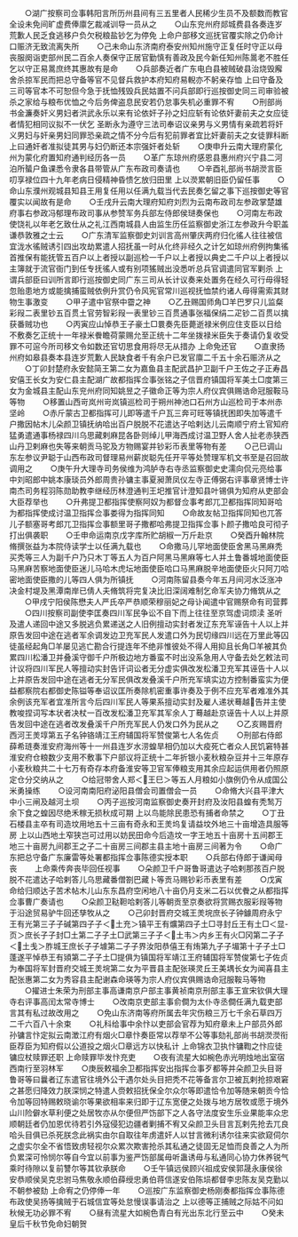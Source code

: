 <!-- { "loadSidebar": true } -->
　　○湖广按察司佥事韩阳言所历州县间有三五里者人民稀少生员不及额数而教官全设未免间旷虚费俸廪乞裁减训导一员从之
　　○山东兖州府郯城费县各奏连岁荒歉人民乏食逃移户负欠税粮盐钞乞为停免  上命户部移文巡抚官覆实除之仍命计口赈济无致流离失所
　　○己未命山东济南府泰安州知州施守正复任时守正以母丧服阕诣吏部州民二百余人奏保守正居官勤慎有善政及民今新任知州陈暠老不胜任乞以守正易暠庶终其惠故有是命
　　○兵部奏近者广东电白县被贼破县治烧毁廨舍杀掠军民而把总守备等官不见督兵救护本府知府易輗亦不躬亲存恤  上曰守备及三司等官本不可恕但今急于抚恤残毁兵民姑置不问兵部即行巡按御史同三司审验被杀之家给与粮布优恤之今后务俾盗息民安若仍怠事失机必重罪不宥
　　○刑部尚书金濂奏奸义男妇者洪武永乐以来有论依奸子孙之妇应斩有论依奸妻前夫之女应徒者情犯相同议拟不一伏乞  圣断永为遵守三法司奉诏议亲男与义男情有亲疏若将奸义男妇与奸亲男妇同罪恐亲疏之情不分今后有犯前罪者宜比奸妻前夫之女徒罪科断  上曰通奸者准拟徒其男与妇仍断还本宗强奸者处斩
　　○庚申升云南大理府蒙化州为蒙化府置知府通判经历各一员
　　○革广东琼州府感恩县惠州府兴宁县二河泊所蜑户鱼课悉令隶各县带管从广东布政司奏请也
　　○辛酉礼部尚书胡濙言臣叨享禄位四十九年老病日侵精神昏愦乞放归田里  上以濙累朝旧臣仍留任事
　　○命山东濮州观城县知县王用复任用以任满九载当代去民奏乞留之事下巡按御史等官覆实以闻故有是命
　　○壬戌升云南大理府知府刘烈为云南布政司左参政掌楚雄府事右参政冯郁理布政司事从参赞军务兵部左侍郎侯琎奏保也
　　○河南左布政使饶礼以年老乞致仕从之礼江西南城县人由监生历任监察御史浙江左参政升今职盖谦恭敦雅之士云
　　○广东清军监察御史刘训言高州肇庆两府归化徭人往往被信宜泷水徭贼诱引四出攻劫累遣人招抚虽一时从化终非经久之计乞如琼州府例拘集徭首推保有能抚管五百户以上者授以副巡检一千户以上者授以典史二千户以上者授以主簿就于流官衙门到任专抚徭人或有别项猺贼出没悉听总兵官调遣同官军剿杀  上谓兵部臣曰训所言即行巡按御史同广东三司从长计议奏来处置务在经久可行毋得轻忽贻患地方或能擒捕蛮贼依例升赏仍令风宪官常川巡视抚恤禁约诸人毋得需索其财物生事激变
　　○甲子遣中官祭中霤之神
　　○乙丑赐国师角□羊巴罗只儿监粲彩叚二表里钞五百贯土官劳智彩叚一表里钞三百贯通事张福保绢二疋钞二百贯以擒获番贼功也
　　○丙寅应山悼恭王子豪土□睘奏先臣薨逝禄米例应住支臣以日给不敷奏乞正统十一年禄米餋瞻荷蒙赐允至正统十二年坐拨禄米臣失于奏请仍复收受罪不可逭今所司移文令如数还官切思食用将尽无从措办  上命免还官
　　○直隶扬州府如皋县奏本县连岁荒歉人民缺食者千有余户已发官廪二千五十余石赈济从之
　　○丁卯封楚府永安懿简王第二女为嘉鱼县主配武昌护卫副千户王佐之子正寿昌安僖王长女为安仁县主配湖广故都指挥佥事张铭之子信晋府镇国将军美土□度第三女为金城县主配山东兖州府同知姚昱之子徽命正等为宗人府仪宾俱赐诰命冠服鞍马等物
　　○移置山西岢岚州岢岚镇巡检司于朔州神池口石州方山巡检司于本州赤坚岭
　　○赤斤蒙古卫都指挥可儿即等遣千户瓦三奔可旺等镇抚困即失加等遣千户撒因帖木儿朵颜卫镇抚纳哈出百户脱脱不花遣达子哈剌达儿云南顺宁府土官知府猛勇遣通事杨禄四川乌思藏剌麻昆各卧则绰儿甲海西成讨温卫野人舍人扯老赤狭西山丹卫剌麻也失等来朝贡马驼及方物赐宴并钞彩币表里等物有差
　　○己巳调山东左参议尹聪于山西布政司督理易州薪炭聪先任开平等处赞理军机文书至是召回故调用之
　　○庚午升大理寺司务侯维为鸿胪寺右寺丞监察御史史濡向侃元亮给事中刘昭郎中姚本康琰员外郎周贵孙镛主事夏昶萧凤仪左寺正傅弼右评事章贤博士许南杰司务程羽陈勋助教李继经历林澄通判王圯推官计澄知县叶锡俱为知府从吏部会大臣荐举也
　　○升弗提卫都指挥使察阿奴为都督佥事考郎兀卫都指挥同知哥哈为都指挥使成讨温卫指挥佥事娄得为指挥同知
　　○命故友帖卫指挥同知也兀答儿子额塞哥考郎兀卫指挥佥事额里哥子撒都哈弗提卫指挥佥事卜颜子撒哈良可彻子打出俱袭职
　　○壬申命运南京戊字库所贮胡椒一万斤赴京
　　○癸酉升翰林院脩撰张益为本院侍读学士以任满九载也
　　○命撒马儿罕地面使臣舍黑马黑麻秃买秃等三人为副千户乃只木丁等五人为百户阿黑马黑麻等七人并土鲁番城地面使臣马黑麻苦察地面使臣迷儿马哈木虎坛地面使臣哈口马黑麻脱辛地面使臣火只阿刀哈密地面使臣撒的儿等四人俱为所镇抚
　　○河南陈留县奏今年五月间河水泛涨冲决金村堤及黑潭南岸已倩人夫脩筑将完复决比旧深阔难制乞命军夫协力脩筑从之
　　○甲戌宁阳侯陈懋夫人严氏卒严恭顺荣穆丽妃之母讣闻遣中官赐祭命有司营葬
　　○四川按察司副使李匡奏四川军民争讼不自下而上往往至京驾虚词烦渎  圣听及遣人递回中途又多脱逃负累递送之人旧例擅动实封者发辽东充军诬告十人以上并原告发回中途在逃者军余调发边卫充军民人发遣口外为民切缘四川远在万里此等囚徒虽经起角□羊屡见逃亡勘合行提连年不绝非惟彼处不得人用抑且长角□羊被其负累四川松潘卫并叠溪守御千户所极边地方番蛮不时出没系急用人守备去处乞敕法司计议将四川军民人等擅动实封告讦词讼者无分虚实俱改发松潘卫充军其诬告十人以上并原告发回中途在逃者无分军民俱改发叠溪千户所充军填实边方控制番蛮实为便益都察院右都御史陈镒等奉诏议匡所奏除机密重事许奏及于例不应充军者难准外其余例该充军者宜准所言今后四川军民人等果系擅动实封及雇人递状蓦越告并主使教唆捏词写本状者决杖一百改发松潘卫充军其军余人丁蓦越赴京诬告十人以上并原告发回中途在逃者改发叠溪千户所充军民人仍发口外为民从之
　　○乙亥赐晋府西河王羙埻第五子名钟铬靖江王府辅国将军赞俊第七人名佐贞
　　○刑部右侍郎薛希琏奏淮安府海州等十一州县连岁水涝蝗旱相仍加以大疫死亡者众人民饥窘特甚淮安府仓粮数少支用不敷事下户部议将正统十二年折银小麦秋粮杂豆并十三年原存小麦秋粮共二十七万有奇存本府备淮安等卫官军俸粮支用其余应起运供用者仍照原定仓分交纳从之
　　○给冠带舍人郑＜王巳＞等五人月粮如小旗例仍令从成国公米勇操练
　　○设河南南阳府泌阳县僧会司置僧会一员
　　○命脩大兴县平津大中小三闸及越河土坝
　　○丙子巡按河南监察御史奏开封府及汝阳县蝗有秃鹙万余下食之蝗因尽绝禾稼无损秋成可期  上以鸟能除民患恐有捕者命禁之
　　○丁丑石楼县主卒有司造坟用地五十三亩有奇永和王羙坞复请益坟外地三十亩增造具服等房  上以山西地土窄狭岂可过用以妨民田命今后造坟一字王地五十亩房十五间郡王地三十亩房九间郡王之子二十亩房三间郡主县主地十亩房三间著为令
　　○命广东把总守备广东廉雷等处署都指挥佥事陈德实授本职
　　○兵部右侍郎于谦闻母丧
　　上命乘传奔丧毕回任视事
　　○朵颜卫千户哥鲁哥遣达子哈剌那孩百户脱脱不花遣达子哈剌答儿乌思藏番僧劄巴藏卜等贡马赐钞彩币表里有差
　　○戊寅命给归顺达子苦术帖木儿山东东昌府空闲地八十亩仍月支米二石以优餋之从都指挥佥事曹广奏请也
　　○朵颜卫鞑靼哈剌答儿等朝贡至京奏欲将赏赐衣服彩叚等物于沿途贸易驴牛回还孳牧从之
　　○己卯封晋府交城王羙垸庶长子钟鐻周府永宁王有光第三子子碱第四子子＜土充＞镇平王有爌第四子土□寻封丘王有土□＜显-页＞庶长子子封□土第二子子土□武第三子子＜土韦＞内乡王有火□冈第二子子＜土戋＞胙城王庶长子子壉第二子子界汝阳恭僖王有烠第九子子堳第十子子土□蓬遂平悼恭王有熲第二子子土□提俱为镇国将军靖江王府辅国将军赞俊第七子佐贞为奉国将军封晋府交城王羙垸第二女为平晋县主配张瑛灵丘王美堣长女为闻喜县主配张惠第二女为秀容县主配谢森命瑛等为宗人府仪宾俱赐诰命冠服鞍马等物
　　○擢进士朱荣为刑部主事高谦南京户部主事黄祯南京刑部主事王宣宋钦俱大理寺右评事高闰太常寺博士
　　○改南京吏部主事俞僴为太仆寺丞僴任满九载吏部言其有私过故改用之
　　○免山东济南等府所属去年灾伤粮三万七千余石草四万二千六百八十余束
　　○礼科给事中余忭以吏部会官荐为知府章未上户部员外郎孙镛言忭定拟云南澂江府有烟火□章忭奏臣常以荐举不公等事劾礼部尚书胡濙濙衔臣荐臣为知府假以公道投之烟火□章远方以快私计  上命锦衣卫执忭镛鞫之忭应徒镛应杖赎罪还职  上命赎罪毕发忭充吏
　　○夜有流星大如椀色赤光明烛地出室宿西南行至羽林军
　　○庚辰敕福余卫都指挥安出指挥佥事歹都等并朵颜卫头目哥鲁哥等曰曩者辽东遣官往境外公干遇尔处头目把秃不花等备言尔卫被瓦剌抢掠艰窘之甚愿归降效力朕深悯之特遣人赍敕招抚保全尔众尔等即遣恰令加等随来朝贡今恰令加等回特赐敕晓谕尔等果欲相率来归即于辽东宽便之处拨与地方居牧或愿于境外山川险僻水草利便之处居牧亦从尔便但严饬部下之人各守法度安生乐业果能率众忠顺朝廷者仍加恩优待若引外寇侵犯边疆者剿捕不宥又朵颜卫头目言瓦剌先抢去兀良哈头目俱已杀死朕念此祸实由尔自取往年虏遣奸人以甘言微利诱尔往来实欲窥伺尔之虚实尔全不省悟致虏轻视尔众累次欺害抢杀其私通之徒固无足恤而良善之人为所负累深可怜悯尔等自今宜以前事为鉴严饬部属毋听蛊诱毋与私通同心协力休养锐气乘时待隙以复前讐尔等其钦承朕命
　　○壬午镇远侯顾兴祖成安侯郭晟永康侯徐安恭顺侯吴克忠驸马焦敬永顺伯薛绶忠勇伯蒋信遂安伯陈埙都督李忠陈友吴克勤以不朝参被劾  上命宥之仍停俸一年
　　○巡按广东监察御史杨刚奏都指挥佥事陈德布政使吴扬等擒贼于石城信宜等处怠慢误事请治之  上以德等正捕贼之际姑不问如秋候无功必罪不宥
　　○昼有流星大如椀色青白有光出东北行至云中
　　○癸未  皇后千秋节免命妇朝贺
